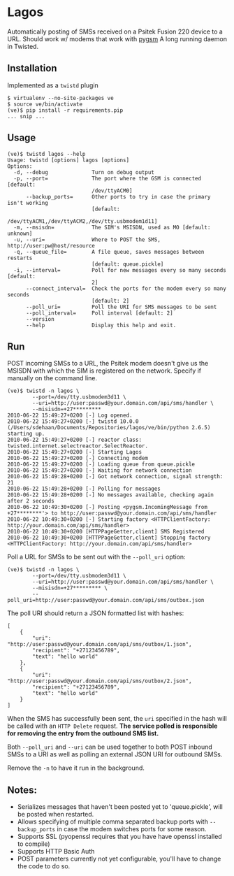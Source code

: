 # Lagos

Automatically posting of SMSs received on a Psitek Fusion 220 device to a URL. 
Should work w/ modems that work with [pygsm][pygsm]
A long running daemon in Twisted.

## Installation

Implemented as a `twistd` plugin

    $ virtualenv --no-site-packages ve
    $ source ve/bin/activate
    (ve)$ pip install -r requirements.pip
    ... snip ...

## Usage

    (ve)$ twistd lagos --help
    Usage: twistd [options] lagos [options]
    Options:
      -d, --debug              Turn on debug output
      -p, --port=              The port where the GSM is connected [default:
                               /dev/ttyACM0]
          --backup_ports=      Other ports to try in case the primary isn't working
                               [default:
                               /dev/ttyACM1,/dev/ttyACM2,/dev/tty.usbmodem1d11]
      -m, --msisdn=            The SIM's MSISDN, used as MO [default: unknown]
      -u, --uri=               Where to POST the SMS, http://user:pw@host/resource
      -q, --queue_file=        A file queue, saves messages between restarts
                               [default: queue.pickle]
      -i, --interval=          Poll for new messages every so many seconds [default:
                               2]
          --connect_interval=  Check the ports for the modem every so many seconds
                               [default: 2]
          --poll_uri=          Poll the URI for SMS messages to be sent
          --poll_interval=     Poll interval [default: 2]
          --version            
          --help               Display this help and exit.

    

## Run

POST incoming SMSs to a URL, the Psitek modem doesn't give us the MSISDN with which the SIM is registered on the network. Specify if manually on the command line.

    (ve)$ twistd -n lagos \
            --port=/dev/tty.usbmodem3d11 \
            --uri=http://user:passwd@your.domain.com/api/sms/handler \
            --misisdn=+27*********
    2010-06-22 15:49:27+0200 [-] Log opened.
    2010-06-22 15:49:27+0200 [-] twistd 10.0.0 (/Users/sdehaan/Documents/Repositories/lagos/ve/bin/python 2.6.5) starting up.
    2010-06-22 15:49:27+0200 [-] reactor class: twisted.internet.selectreactor.SelectReactor.
    2010-06-22 15:49:27+0200 [-] Starting Lagos
    2010-06-22 15:49:27+0200 [-] Connecting modem
    2010-06-22 15:49:27+0200 [-] Loading queue from queue.pickle
    2010-06-22 15:49:27+0200 [-] Waiting for network connection
    2010-06-22 15:49:28+0200 [-] Got network connection, signal strength: 21
    2010-06-22 15:49:28+0200 [-] Polling for messages
    2010-06-22 15:49:28+0200 [-] No messages available, checking again after 2 seconds
    2010-06-22 10:49:30+0200 [-] Posting <pygsm.IncomingMessage from +27********'> to http://user:passwd@your.domain.com/api/sms/handler
    2010-06-22 10:49:30+0200 [-] Starting factory <HTTPClientFactory: http://your.domain.com/api/sms/handler>
    2010-06-22 10:49:30+0200 [HTTPPageGetter,client] SMS Registered
    2010-06-22 10:49:30+0200 [HTTPPageGetter,client] Stopping factory <HTTPClientFactory: http://your.domain.com/api/sms/handler>

Poll a URL for SMSs to be sent out with the `--poll_uri` option:

    (ve)$ twistd -n lagos \
            --port=/dev/tty.usbmodem3d11 \
            --uri=http://user:passwd@your.domain.com/api/sms/handler \
            --misisdn=+27********* \
            --poll_uri=http://user:passwd@your.domain.com/api/sms/outbox.json

The poll URI should return a JSON formatted list with hashes:

    [
        {
            "uri": "http://user:passwd@your.domain.com/api/sms/outbox/1.json",
            "recipient": "+27123456789",
            "text": "hello world"
        },
        {
            "uri": "http://user:passwd@your.domain.com/api/sms/outbox/2.json",
            "recipient": "+27123456789",
            "text": "hello world"
        }
    ]

When the SMS has successfully been sent, the `uri` specified in the hash will be called with an `HTTP Delete` request. **The service polled is responsible for removing the entry from the outbound SMS list.**

Both `--poll_uri` and `--uri` can be used together to both POST inbound SMSs to a URI as well as polling an external JSON URI for outbound SMSs.

Remove the `-n` to have it run in the background.

## Notes:

* Serializes messages that haven't been posted yet to 'queue.pickle', will be posted when restarted.
* Allows specifying of multiple comma separated backup ports with `--backup_ports` in case the modem switches ports for some reason.
* Supports SSL (pyopenssl requires that you have have openssl installed to compile)
* Supports HTTP Basic Auth
* POST parameters currently not yet configurable, you'll have to change the code to do so.

[pygsm]: http://github.com/rapidsms/pygsm